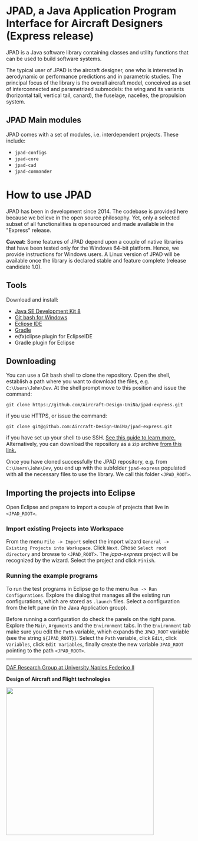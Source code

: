 # JPAD, a Java Application Program Interface for Aircraft Designers (Express release)

JPAD is a Java software library containing classes and utility functions that can be used to build software systems. 

The typical user of JPAD is the aircraft designer, one who is interested in aerodynamic or performance predictions and in parametric studies. The principal focus of the library is the overall aircraft model, conceived as a set of interconnected and parametrized submodels: the wing and its variants (horizontal tail, vertical tail, canard), the fuselage, nacelles, the propulsion system.

## JPAD Main modules

JPAD comes with a set of modules, i.e. interdependent projects. These include:

- `jpad-configs`
- `jpad-core`
- `jpad-cad`
- `jpad-commander`

# How to use JPAD

JPAD has been in development since 2014. The codebase is provided here because we believe in the open source philosophy. Yet, only a selected subset of all functionalities is opensourced and made available in the "Express" release.

__Caveat:__ Some features of JPAD depend upon a couple of native libraries that have been tested only for the Windows 64-bit platform. Hence, we provide instructions for Windows users. A Linux version of JPAD will be available once the library is declared stable and feature complete (release candidate 1.0). 

## Tools

Download and install:

- [Java SE Development Kit 8](http://www.oracle.com/technetwork/pt/java/javase/downloads/jdk8-downloads-2133151.html)
- [Git bash for Windows](https://git-scm.com/downloads)
- [Eclipse IDE](http://www.eclipse.org/downloads/packages/eclipse-ide-java-developers/)
- [Gradle](https://gradle.org/)
- e(fx)clipse plugin for EclipseIDE
- Gradle plugin for Eclipse

## Downloading

You can use a Git bash shell to clone the repository. Open the shell, establish a path where you want to download the files, e.g. `C:\Users\John\Dev`. At the shell prompt move to this position and issue the command:

```
git clone https://github.com/Aircraft-Design-UniNa/jpad-express.git
```

if you use HTTPS, or issue the command:

```
git clone git@github.com:Aircraft-Design-UniNa/jpad-express.git
```

if you have set up your shell to use SSH. [See this guide to learn more.](https://help.github.com/articles/which-remote-url-should-i-use/)
Alternatively, you can download the repository as a zip archive [from this link.](https://github.com/Aircraft-Design-UniNa/jpad/archive/master.zip)

Once you have cloned successfully the JPAD repository, e.g. from `C:\Users\John\Dev`, you end up with the subfolder `jpad-express` populated with all the necessary files to use the library. We call this folder `<JPAD_ROOT>`.

## Importing the projects into Eclipse

Open Eclipse and prepare to import a couple of projects that live in `<JPAD_ROOT>`.

### Import existing Projects into Workspace

From the menu `File -> Import` select the import wizard `General -> Existing Projects into Workspace`. Click `Next`. Chose `Select root directory` and browse to `<JPAD_ROOT>`. The *japa-express* project will be recognized by the wizard. Select the project and click `Finish`.

### Running the example programs

To run the test programs in Eclipse go to the menu `Run -> Run Configurations`. Explore the dialog that manages all the existing run configurations, which are stored as `.launch` files. Select a configuration from the left pane (in the Java Application group). 

Before running a configuration do check the panels on the right pane. Explore the `Main`, `Arguments` and the `Environment` tabs. In the `Environment` tab make sure you edit the `Path` variable, which expands the `JPAD_ROOT` variable (see the string `${JPAD_ROOT}`). Select the `Path` variable, click `Edit`, click `Variables`, click `Edit Variables`, finally create the new variable `JPAD_ROOT` pointing to the path `<JPAD_ROOT>`.

---
[DAF Research Group at University Naples Federico II](http://www.daf.unina.it/)

**Design of Aircraft and Flight technologies**

<img src="https://github.com/Aircraft-Design-UniNa/jpad/wiki/images/Logo_DAF_Flat-Elevator.png" width="400"/>
